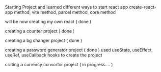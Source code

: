 ﻿Starting Project and learned different ways to start react app create-react-app method, vite method, parcel method, core method


will be now creating my own react  ( done )

creating a counter project ( done )

creating a bg changer project ( done )

creating a password generator project ( done )
used useState, useEffect, useRef, useCallback hooks to create the project

crating a currency convortor project ( in progress.... )
